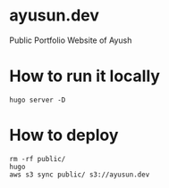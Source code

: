 # ayusun.dev
Public Portfolio Website of Ayush

# How to run it locally
```
hugo server -D
```

# How to deploy
```
rm -rf public/
hugo
aws s3 sync public/ s3://ayusun.dev
```